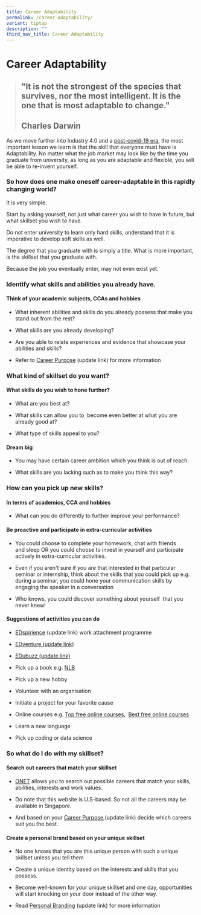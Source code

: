 ```yaml
---
title: Career Adaptability
permalink: /career-adaptability/
variant: tiptap
description: ""
third_nav_title: Career Adaptability
---
```

<h1>Career Adaptability</h1>
<blockquote>
<h2>"It is not the strongest of the species that survives, nor the most intelligent. It is the one that is most adaptable to change."</h2>
<h2><strong>Charles Darwin</strong></h2>
</blockquote>
<p>As we move further into Industry 4.0 and a <a href="https://www.forbes.com/sites/bernardmarr/2020/04/17/8-job-skills-to-succeed-in-a-post-coronavirus-world/#7860eb9c2096" class="wixui-rich-text__text" rel="noopener noreferrer nofollow" target="_blank"><u>post-covid-19 era</u></a>,
the most important lesson we learn is that the&nbsp;skill that everyone
must have is Adaptability. No matter what the job market may look like
by the time you graduate from university, as long as you are adaptable
and flexible, you will be able to re-invent yourself.</p>
<h3>So how does one make oneself career-adaptable in this rapidly changing world?&nbsp;</h3>
<p>It is very simple.</p>
<p>Start by asking&nbsp;yourself, not just what career you wish to have in
future, but what skillset you wish to have.</p>
<p>Do not enter university to learn only&nbsp;hard skills, understand that
it is imperative to develop soft skills as well.</p>
<p>The degree that you graduate with is simply&nbsp;a title. What is more
important, is the skillset that you graduate&nbsp;with.</p>
<p>Because the job you eventually enter, may not even exist yet.</p>
<h3>Identify what skills and abilities you already have.</h3>
<h4>Think of your academic subjects, CCAs and hobbies</h4>
<ul>
<li>
<p>What inherent abilities and skills do you already possess that make&nbsp;you
stand out from the rest?</p>
</li>
<li>
<p>What skills are you already developing?</p>
</li>
<li>
<p>Are you able to relate experiences and evidence that showcase your abilities
and skills?</p>
</li>
<li>
<p>Refer to <a href="career-purpose" class="wixui-rich-text__text" rel="noopener noreferrer nofollow" target="_self"><u>Career Purpose</u></a> (update link) for more information</p>
</li>
</ul>
<h3>What kind of skillset do you want?</h3>
<h4>What skills do you wish to hone further?</h4>
<ul>
<li>
<p>What are you best at?</p>
</li>
<li>
<p>What skills can allow you to&nbsp; become even better at what you are
already good at?</p>
</li>
<li>
<p>What type of skills appeal to you?</p>
</li>
</ul>
<h4>Dream big</h4>
<ul>
<li>
<p>You may have certain career ambition which you think is out of reach.</p>
</li>
<li>
<p>What skills are you lacking such as to make you think this way?</p>
</li>
</ul>
<h3>How can you pick up new skills?</h3>
<h4>In terms of academics, CCA and hobbies​</h4>
<ul>
<li>
<p>What can you do differently to further improve your performance?</p>
</li>
</ul>
<h4>Be proactive and participate in extra-curricular activities</h4>
<ul>
<li>
<p>You could choose to complete your homework, chat with friends and&nbsp;sleep&nbsp;OR&nbsp;you
could choose to invest in yourself and participate actively in extra-curricular
activities.</p>
</li>
<li>
<p>Even if you aren't sure if you are that interested in that particular
seminar or internship, think about the skills that you could pick up e.g.
during a&nbsp;seminar, you could hone your communication skills by engaging
the speaker&nbsp;in a conversation</p>
</li>
<li>
<p>Who knows, you could discover something about yourself&nbsp; that you
never knew!</p>
</li>
</ul>
<h4>Suggestions of activities you can do</h4>
<ul>
<li>
<p><a href="edspirience" class="wixui-rich-text__text" rel="noopener noreferrer nofollow" target="_self"><u>EDspirience</u></a> (update link) work attachment
programme</p>
</li>
<li>
<p><a href="edventure" class="wixui-rich-text__text" rel="noopener noreferrer nofollow" target="_self"><u>EDventure (update link)</u></a>
</p>
</li>
<li>
<p><a href="edubuzz" class="wixui-rich-text__text" rel="noopener noreferrer nofollow" target="_self"><u>EDubuzz (update link)</u></a>
</p>
</li>
<li>
<p>Pick up a book e.g. <a href="https://eresources.nlb.gov.sg/main" class="wixui-rich-text__text" rel="noopener noreferrer nofollow" target="_blank"><u>NLB</u></a>
</p>
</li>
<li>
<p>Pick up a new hobby</p>
</li>
<li>
<p>Volunteer with an organisation</p>
</li>
<li>
<p>Initiate a project for your favorite cause</p>
</li>
<li>
<p>Online courses e.g. <a href="https://www.classcentral.com/collection/top-free-online-courses" class="wixui-rich-text__text" rel="noopener noreferrer nofollow" target="_blank"><u>Top free online courses</u></a>,&nbsp;
<a href="https://mashable.com/article/best-free-online-courses-and-classes/" class="wixui-rich-text__text" rel="noopener noreferrer nofollow" target="_blank"><u>Best free online&nbsp;courses</u>
</a>
</p>
</li>
<li>
<p>Learn a new language</p>
</li>
<li>
<p>Pick up coding or data science</p>
</li>
</ul>
<h3>So what do I do with my skillset?</h3>
<h4>Search out careers that match your skillset​</h4>
<ul>
<li>
<p><a href="https://www.onetonline.org/find/descriptor/browse" class="wixui-rich-text__text" rel="noopener noreferrer nofollow" target="_blank"><u>ONET</u></a> allows
you to search out possible careers that match&nbsp;your skills, abilities,
interests and work values.</p>
</li>
</ul>
<ul>
<li>
<p>Do note that this website is U.S-based. So not all the careers may be
available in Singapore.</p>
</li>
<li>
<p>And based on your&nbsp;<a href="https://www.nyjcecg.com/your-career-purpose" class="wixui-rich-text__text" rel="noopener noreferrer nofollow" target="_self"><u>Career Purpose</u></a>,(update
link) decide which careers suit you the best.</p>
</li>
</ul>
<h4>Create a&nbsp;personal brand based on your unique skillset</h4>
<ul>
<li>
<p>No one knows that you are this unique person with such a unique skillset
unless you tell them</p>
</li>
<li>
<p>Create a unique identity based on the interests and skills that you possess.</p>
</li>
<li>
<p>Become well-known for your unique skillset and one day, opportunities
will start knocking on your door instead of the other way.</p>
</li>
<li>
<p>Read <a href="https://www.nyjcecg.com/personal-branding" class="wixui-rich-text__text" rel="noopener noreferrer nofollow" target="_self"><u>Personal Branding</u></a> (update
link) for more information</p>
</li>
</ul>
<p></p>